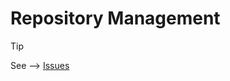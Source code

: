 # Repository Management

> [!TIP]
> See --> [Issues](https://github.com/safebytelabs-jgonf/repo-management/issues)
